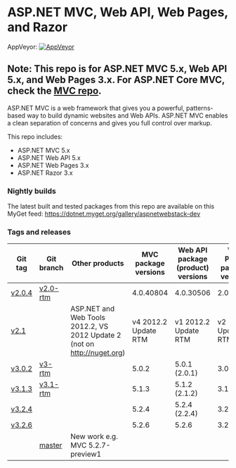 ASP.NET MVC, Web API, Web Pages, and Razor
===

AppVeyor: [![AppVeyor](https://ci.appveyor.com/api/projects/status/github/aspnet/aspnetwebstack?branch=master&svg=true)](https://ci.appveyor.com/project/aspnetci/aspnetwebstack/branch/master)

## Note: This repo is for ASP.NET MVC 5.x, Web API 5.x, and Web Pages 3.x. For ASP.NET Core MVC, check the [MVC repo](https://github.com/aspnet/Mvc).

ASP.NET MVC is a web framework that gives you a powerful, patterns-based way to build dynamic websites and Web APIs. ASP.NET MVC enables a clean separation of concerns and gives you full control over markup.

This repo includes:

* ASP.NET MVC 5.x
* ASP.NET Web API 5.x
* ASP.NET Web Pages 3.x
* ASP.NET Razor 3.x

### Nightly builds

The latest built and tested packages from this repo are available on this MyGet feed: https://dotnet.myget.org/gallery/aspnetwebstack-dev

### Tags and releases

Git tag|Git branch|Other products|MVC package versions|Web API package (product) versions|Web Pages package versions
--------|--------------|------------|------------|------------|------------
[v2.0.4](https://github.com/aspnet/AspNetWebStack/tree/v2.0.4)|[v2.0-rtm](https://github.com/aspnet/AspNetWebStack/tree/v2.0-rtm)||4.0.40804|4.0.30506|2.0.30506
[v2.1](https://github.com/aspnet/AspNetWebStack/tree/v2.1)||ASP.NET and Web Tools 2012.2, VS 2012 Update 2 (not on http://nuget.org)|v4 2012.2 Update RTM|v1 2012.2 Update RTM|v2 2012.2 Update RTM
[v3.0.2](https://github.com/aspnet/AspNetWebStack/tree/v3.0.2)|[v3-rtm](https://github.com/aspnet/AspNetWebStack/tree/v3-rtm)||5.0.2|5.0.1 (2.0.1)|3.0.1
[v3.1.3](https://github.com/aspnet/AspNetWebStack/tree/v3.1.3)|[v3.1-rtm](https://github.com/aspnet/AspNetWebStack/tree/v3.1-rtm)||5.1.3|5.1.2 (2.1.2)|3.1.2
[v3.2.4](https://github.com/aspnet/AspNetWebStack/tree/v3.2.4)|||5.2.4|5.2.4 (2.2.4)|3.2.4
[v3.2.6](https://github.com/aspnet/AspNetWebStack/tree/v3.2.6)|||5.2.6|5.2.6|3.2.6
||[master](https://github.com/aspnet/AspNetWebStack/tree/master)|New work e.g. MVC 5.2.7-preview1|||
